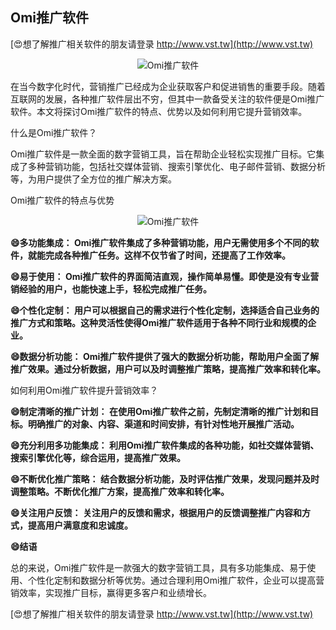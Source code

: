 ## **Omi推广软件**

[😍想了解推广相关软件的朋友请登录 http://www.vst.tw](http://www.vst.tw)

 <center><img src="https://vst.tw/MP4/tuiguang/png/0.png" alt="Omi推广软件"></center>

在当今数字化时代，营销推广已经成为企业获取客户和促进销售的重要手段。随着互联网的发展，各种推广软件层出不穷，但其中一款备受关注的软件便是Omi推广软件。本文将探讨Omi推广软件的特点、优势以及如何利用它提升营销效率。

什么是Omi推广软件？

Omi推广软件是一款全面的数字营销工具，旨在帮助企业轻松实现推广目标。它集成了多种营销功能，包括社交媒体营销、搜索引擎优化、电子邮件营销、数据分析等，为用户提供了全方位的推广解决方案。

Omi推广软件的特点与优势

 <center><img src="https://vst.tw/MP4/tuiguang/png/2.png" alt="Omi推广软件"></center>

**😄多功能集成： Omi推广软件集成了多种营销功能，用户无需使用多个不同的软件，就能完成各种推广任务。这样不仅节省了时间，还提高了工作效率。**

**😄易于使用： Omi推广软件的界面简洁直观，操作简单易懂。即使是没有专业营销经验的用户，也能快速上手，轻松完成推广任务。**

**😄个性化定制： 用户可以根据自己的需求进行个性化定制，选择适合自己业务的推广方式和策略。这种灵活性使得Omi推广软件适用于各种不同行业和规模的企业。**

**😄数据分析功能： Omi推广软件提供了强大的数据分析功能，帮助用户全面了解推广效果。通过分析数据，用户可以及时调整推广策略，提高推广效率和转化率。**

如何利用Omi推广软件提升营销效率？

**😄制定清晰的推广计划： 在使用Omi推广软件之前，先制定清晰的推广计划和目标。明确推广的对象、内容、渠道和时间安排，有针对性地开展推广活动。**

**😄充分利用多功能集成： 利用Omi推广软件集成的各种功能，如社交媒体营销、搜索引擎优化等，综合运用，提高推广效果。**

**😄不断优化推广策略： 结合数据分析功能，及时评估推广效果，发现问题并及时调整策略。不断优化推广方案，提高推广效率和转化率。**

**😄关注用户反馈： 关注用户的反馈和需求，根据用户的反馈调整推广内容和方式，提高用户满意度和忠诚度。**

**😄结语**

总的来说，Omi推广软件是一款强大的数字营销工具，具有多功能集成、易于使用、个性化定制和数据分析等优势。通过合理利用Omi推广软件，企业可以提高营销效率，实现推广目标，赢得更多客户和业绩增长。

[😍想了解推广相关软件的朋友请登录 http://www.vst.tw](http://www.vst.tw)



